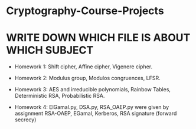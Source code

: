 # Cryptography-Course-Projects

# WRITE DOWN WHICH FILE IS ABOUT WHICH SUBJECT

- Homework 1:
Shift cipher, Affine cipher, Vigenere cipher.

- Homework 2:
Modulus group, Modulos congruences, LFSR.

- Homework 3:
AES and irreducible polynomials, Rainbow Tables, Deterministic RSA, Probabilistic RSA.

- Homework 4:
    ElGamal.py, DSA.py, RSA_OAEP.py were given by assignment
    RSA-OAEP, EGamal, Kerberos, RSA signature (forward secrecy) 
